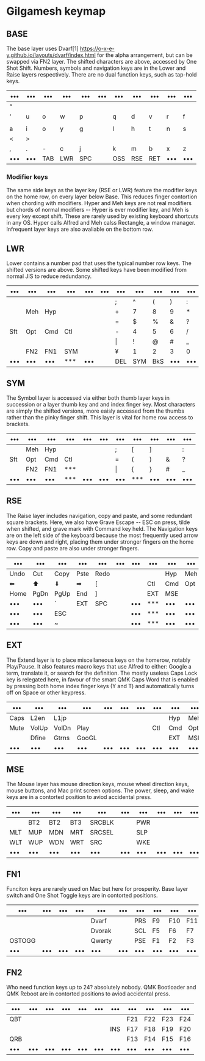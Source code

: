# Gilgamesh keymap

## BASE
The base layer uses Dvarf[1] https://o-x-e-y.github.io/layouts/dvarf/index.html for the alpha arrangement, but can be swapped via FN2 layer.
The shifted characters are above, accessed by One Shot Shift. 
Numbers, symbols and navigation keys are in the Lower and Raise layers respectively.
There are no dual function keys, such as tap-hold keys.

|•••|•••|•••|•••|•••|•••|•••|•••|•••|•••|•••|
|---|---|---|---|---|---|---|---|---|---|---|
| “ |   |   |   |   |   |   |   |   |   |   |
| ‘ | u | o | w | p |   | q | d | v | r | f |
|   |   |   |   |   |   |   |   |   |   |   |
| a | i | o | y | g |   | l | h | t | n | s |
| < | > |   |   |   |   |   |   |   |   |   |
| , | . | - | c | j |   | k | m | b | x | z |
|•••|•••|TAB|LWR|SPC|   |OSS|RSE|RET|•••|•••|

### Modifier keys

The same side keys as the layer key (RSE or LWR) feature the modifier keys on the home row, on every layer below Base. This reduces finger contortion when chording with modifiers. Hyper and Meh keys are not real modifiers but chords of normal modifiers -- Hyper is ever modifier key, and Meh is every key except shift. These are rarely used by existing keyboard shortcuts in any OS. Hyper calls Alfred and Meh calss Rectangle, a window manager. Infrequent layer keys are also avaliable on the bottom row.   

## LWR
Lower contains a number pad that uses the typical number row keys. The shifted versions are above. Some shifted keys have been modified from normal JIS to reduce redundancy. 

|•••|•••|•••|•••|•••|•••|•••|•••|•••|•••|•••|
|---|---|---|---|---|---|---|---|---|---|---|
|   |   |   |   |   |   | ; | ^ | ( | ) | : |
|   |Meh|Hyp|   |   |   | + | 7 | 8 | 9 | * |
|   |   |   |   |   |   | = | $ | % | & | ? |
|Sft|Opt|Cmd|Ctl|   |   | - | 4 | 5 | 6 | / |
|   |   |   |   |   |   | \|| ! | @ | # | _ |
|   |FN2|FN1|SYM|   |   | ¥ | 1 | 2 | 3 | 0 |
|•••|•••|•••|***|•••|   |DEL|SYM|BkS|•••|•••|

## SYM
The Symbol layer is accessed via either both thumb layer keys in succession or a layer thumb key and and index finger key.
Most characters are simply the shifted versions, more eaisly accessed from the thumbs rather than the pinky finger shift. 
This layer is vital for home row access to brackets.

|•••|•••|•••|•••|•••|•••|•••|•••|•••|•••|•••|
|---|---|---|---|---|---|---|---|---|---|---|
|   |Meh|Hyp|   |   |   | ; | [ | ] |   | : |
|Sft|Opt|Cmd|Ctl|   |   | = | ( | ) | & | ? |
|   |FN2|FN1|***|   |   | \|| { | } | # | _ |
|•••|•••|•••|***|•••|•••|•••|***|•••|•••|•••|


## RSE
The Raise layer includes navigation, copy and paste, and some redundant square brackets.
Here, we also have Grave Escape -- ESC on press, tilde when shifted, and grave mark with Command key held.
The Navigation keys are on the left side of the keyboard because the most frequently used arrow keys are down and right, placing them under stronger fingers on the home row. Copy and paste are also under stronger fingers.


|•••|•••|•••|•••|•••|•••|•••|•••|•••|•••|•••|
|---|---|---|---|---|---|---|---|---|---|---|
|Undo|Cut |Copy|Pste|Redo|| |   |Hyp|Meh|   |  
|⬅︎  |⬆︎   |⬇︎  |➡︎   | [ | | |Ctl|Cmd|Opt|Sft|  
|Home|PgDn|PgUp|End | ] | | |EXT|MSE|   |   |
|•••|•••| ` |EXT|SPC|   |•••|***|•••|•••|•••|
|•••|•••|ESC|   |   |   |•••|***|•••|•••|•••|
|•••|•••|~  |   |   |   |•••|***|•••|•••|•••|

## EXT
The Extend layer is to place miscellaneous keys on the homerow, notably Play/Pause. 
It also features macro keys that use Alfred to either: Google a term, translate it, or search for the definition.
The mostly useless Caps Lock key is relegated here, in favour of the smart QMK Caps Word that is enabled by pressing both home index finger keys (Y and T) and automatically turns off on Space or other keypress.  

|•••|•••|•••|•••|•••|•••|•••|•••|•••|•••|•••|
|---|---|---|---|---|---|---|---|---|---|---|
|Caps|L2en|L1jp||   |   |   |   |Hyp|Meh|   |  
|Mute|VolUp|VolDn|Play| | | |Ctl|Cmd|Opt|Sft|  
|    |Dfine|Gtrns|GooGL|| | | |EXT|MSE| |   |
|•••|•••|•••|•••|•••|•••|•••|•••|•••|•••|•••|

## MSE

The Mouse layer has mouse direction keys, mouse wheel direction keys, mouse buttons, and Mac print screen options. The power, sleep, and wake keys are in a contorted position to aviod accidental press.

|•••|•••|•••|•••|•••|•••|•••|•••|•••|•••|•••|
|---|---|---|---|---|---|---|---|---|---|---|
|   |BT2|BT2|BT3|SRCBLK||PWR|   |   |   |   |
|MLT|MUP|MDN|MRT|SRCSEL||SLP|   |   |   |   |
|WLT|WUP|WDN|WRT|SRC|   |WKE|   |   |   |   |
|•••|•••|•••|•••|•••|•••|•••|•••|•••|•••|•••|

## FN1

Funciton keys are rarely used on Mac but here for prosperity. Base layer switch and One Shot Toggle keys are in contorted positions.

|•••|•••|•••|•••|•••|•••|•••|•••|•••|•••|•••|
|---|---|---|---|---|---|---|---|---|---|---|
|   |   |   |   |Dvarf| |PRS|F9 |F10|F11|F12|
|   |   |   |   |Dvorak||SCL|F5 | F6| F7| F8|
|OSTOGG||   |   |Qwerty||PSE|F1 | F2| F3| F4|
|•••|•••|•••|•••|•••|•••|•••|•••|•••|•••|•••|

## FN2

Who need function keys up to 24? absolutely nobody. QMK Bootloader and QMK Reboot are in contorted positions to aviod accidental press.

|•••|•••|•••|•••|•••|•••|•••|•••|•••|•••|•••|
|---|---|---|---|---|---|---|---|---|---|---|
|QBT|   |   |   |   |   |   |F21|F22|F23|F24|
|   |   |   |   |   |   |INS|F17|F18|F19|F20|
|QRB|   |   |   |   |   |   |F13|F14|F15|F16|
|•••|•••|•••|•••|•••|•••|•••|•••|•••|•••|•••|
